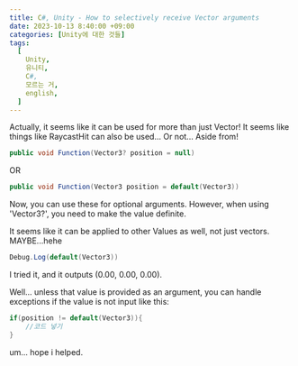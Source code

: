 ```yaml
---
title: C#, Unity - How to selectively receive Vector arguments
date: 2023-10-13 8:40:00 +09:00
categories: [Unity에 대한 것들]
tags:
  [
    Unity,
    유니티,
    C#,
    모르는 거,
    english,
  ]
---
```


Actually, it seems like it can be used for more than just Vector! It seems like things like RaycastHit can also be used... Or not... Aside from!

``` c#
public void Function(Vector3? position = null)
```

OR

``` c#
public void Function(Vector3 position = default(Vector3))
```

Now, you can use these for optional arguments. However, when using 'Vector3?', you need to make the value definite.

It seems like it can be applied to other Values as well, not just vectors. MAYBE...hehe

``` c#
Debug.Log(default(Vector3)) 
```

I tried it, and it outputs (0.00, 0.00, 0.00).

Well... unless that value is provided as an argument, you can handle exceptions if the value is not input like this:

```c#
if(position != default(Vector3)){
    //코드 넣기
}
```

um... hope i helped.